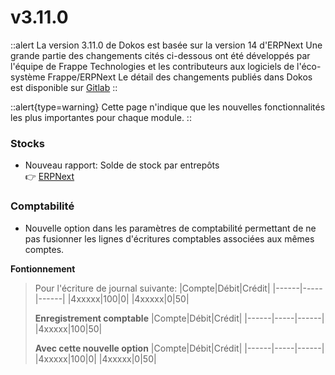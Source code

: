 # v3.11.0

::alert
La version 3.11.0 de Dokos est basée sur la version 14 d'ERPNext
Une grande partie des changements cités ci-dessous ont été développés par l'équipe de Frappe Technologies et les contributeurs aux logiciels de l'éco-système Frappe/ERPNext
Le détail des changements publiés dans Dokos est disponible sur [Gitlab](https://gitlab.com/dokos/dokos/-/releases/v3.11.0)
::

::alert{type=warning}
Cette page n'indique que les nouvelles fonctionnalités les plus importantes pour chaque module.
::


### Stocks

- Nouveau rapport: Solde de stock par entrepôts  
:point_right: [ERPNext](https://github.com/frappe/erpnext/pull/33236)


### Comptabilité

- Nouvelle option dans les paramètres de comptabilité permettant de ne pas fusionner les lignes d'écritures comptables associées aux mêmes comptes.  

**Fontionnement**  
> Pour l'écriture de journal suivante:
> |Compte|Débit|Crédit|
> |------|-----|------|
> |4xxxxx|100|0|
> |4xxxxx|0|50|
>
> **Enregistrement comptable**
> |Compte|Débit|Crédit|
> |------|-----|------|
> |4xxxxx|100|50|
>
> **Avec cette nouvelle option**
> |Compte|Débit|Crédit|
> |------|-----|------|
> |4xxxxx|100|0|
> |4xxxxx|0|50|